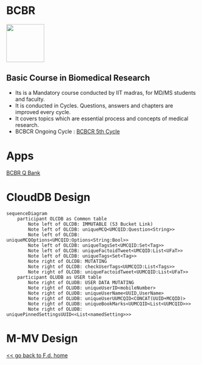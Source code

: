 # BCBR
<img src="https://github.com/fdrepo/www.flutterdoctor.com/blob/99ed3004fceb2fa646efc2cb1d07ef30936d92c2/icons/BCBRCBlue.png" width="100">

## Basic Course in Biomedical Research 
* Its is a Mandatory course conducted by IIT madras, for MD/MS students and faculty.
* It is conducted in Cycles. Questions, answers and chapters are improved every cycle.  
* It covers topics which are essential process and concepts of medical research.
* BCBCR Ongoing Cycle  : [BCBCR 5th Cycle](https://onlinecourses.nptel.ac.in/noc21_md05/preview)

# Apps
[BCBR Q Bank](https://github.com/fdrepo/flutterdoctor.com/blob/0ae8871898c3ac858bf4b86bc87185797398ae48/docs/BCBR/BCBR_Q_Bank.md)

# CloudDB Design

```mermaid
sequenceDiagram
    participant OLCDB as Common table
        Note left of OLCDB: IMMUTABLE (S3 Bucket Link)
        Note left of OLCDB: uniqueMCQ<UMCQID:Question<String>>
        Note left of OLCDB: uniqueMCQOptions<UMCQID:Options<String:Bool>>
        Note left of OLCDB: uniqueTagsSet<UMCQID:Set<Tag>>
        Note left of OLCDB: uniqueFactoidTweet<UMCQID:List<UFaT>>
        Note left of OLCDB: uniqueTags<Set<Tag>>
        Note right of OLCDB: MUTATING
        Note right of OLCDB: checkUserTags<UUMCQID:List<Tags>>
        Note right of OLCDB: uniqueFactoidTweet<UUMCQID:List<UFaT>>
    participant OLUDB as USER table
        Note right of OLUDB: USER DATA MUTATING
        Note right of OLUDB: uniqueUserID<mobileNumber>
        Note right of OLUDB: uniqueUserName<UUID,UserName>
        Note right of OLUDB: uniqueUserUUMCQID<CONCAT(UUID+MCQID)>
        Note right of OLUDB: uniqueBookMarks<UUMCQID<List<UUMCQID>>>
        Note right of OLUDB: uniquePinnedSettingsUUID<<List<namedSetting>>>
```

# M-MV Design



[<< go back to F.d. home](README.md)
